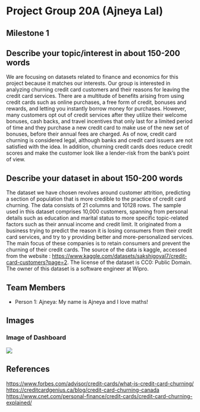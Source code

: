 # Project Group 20A (Ajneya Lal)

## Milestone 1

## Describe your topic/interest in about 150-200 words

We are focusing on datasets related to finance and economics for this project because it matches our interests. Our group is interested in analyzing churning credit card customers and their reasons for leaving the credit card services. There are a multitude of benefits arising from using credit cards such as online purchases, a free form of credit, bonuses and rewards, and letting you instantly borrow money for purchases. However, many customers opt out of credit services after they utilize their welcome bonuses, cash backs, and travel incentives that only last for a limited period of time and they purchase a new credit card to make use of the new set of bonuses, before their annual fees are charged. As of now, credit card churning is considered legal, although banks and credit card issuers are not satisfied with the idea. In addition, churning credit cards does reduce credit scores and make the customer look like a lender-risk from the bank’s point of view.  



## Describe your dataset in about 150-200 words


The dataset we have chosen revolves around customer attrition, predicting a section of population that is more credible to the practice of credit card churning. The data consists of 21 columns and 10128 rows. The sample used in this dataset comprises 10,000 customers, spanning from personal details such as education and marital status to more specific topic-related factors such as their annual income and credit limit. It originated from a business trying to predict the reason it is losing consumers from their credit card services, and try to y providing better and more-personalized services. The main focus of these companies is to retain consumers and prevent the churning of their credit cards.  The source of the data is kaggle, accessed from the website : https://www.kaggle.com/datasets/sakshigoyal7/credit-card-customers?page=2. 
The license of the dataset is CC0: Public Domain. 
The owner of this dataset is a software engineer at Wipro. 


## Team Members

- Person 1: Ajneya: My name is Ajneya and I love maths!

## Images

### Image of Dashboard

<img src=https://github.com/ubco-W2022T2-data301/-project-group-group20A/blob/main/images%20/Final_Dashboard_Image.png />


## References

https://www.forbes.com/advisor/credit-cards/what-is-credit-card-churning/
https://creditcardgenius.ca/blog/credit-card-churning-canada
https://www.cnet.com/personal-finance/credit-cards/credit-card-churning-explained/

 
